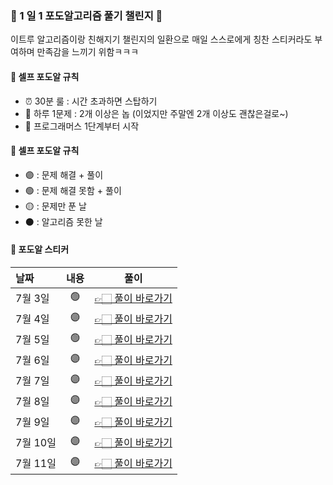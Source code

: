 ### 🍇 1 일 1 포도알고리즘 풀기 챌린지 🍇

이트루 알고리즘이랑 친해지기 챌린지의 일환으로 매일 스스로에게 칭찬 스티커라도 부여하며 만족감을 느끼기 위함ㅋㅋㅋ

#### 📌 셀프 포도알 규칙

- ⏰ 30분 룰 : 시간 초과하면 스탑하기
- 📝 하루 1문제 : 2개 이상은 놉 (이었지만 주말엔 2개 이상도 괜찮은걸로~)
- 🚀 프로그래머스 1단계부터 시작

#### 📌 셀프 포도알 규칙

- 🟣 : 문제 해결 + 풀이
- 🟢 : 문제 해결 못함 + 풀이
- 🟡 : 문제만 푼 날
- ⚫️ : 알고리즘 못한 날

#### 📌 포도알 스티커

| 날짜     | 내용 | 풀이                                                                 |
| :------- | :--: | -------------------------------------------------------------------- |
| 7월 3일  |  🟢  | [👉🏻 풀이 바로가기](https://leetrue-log.vercel.app/pargrammers-day01) |
| 7월 4일  |  🟣  | [👉🏻 풀이 바로가기](https://leetrue-log.vercel.app/pargrammers-day02) |
| 7월 5일  |  🟢  | [👉🏻 풀이 바로가기](https://leetrue-log.vercel.app/pargrammers-day03) |
| 7월 6일  |  🟣  | [👉🏻 풀이 바로가기](https://leetrue-log.vercel.app/pargrammers-day04) |
| 7월 7일  |  🟣  | [👉🏻 풀이 바로가기](https://leetrue-log.vercel.app/pargrammers-day05) |
| 7월 8일  |  🟣  | [👉🏻 풀이 바로가기](https://leetrue-log.vercel.app/pargrammers-day06) |
| 7월 9일  |  🟣  | [👉🏻 풀이 바로가기](https://leetrue-log.vercel.app/pargrammers-day07) |
| 7월 10일 |  🟣  | [👉🏻 풀이 바로가기](https://leetrue-log.vercel.app/pargrammers-day08) |
| 7월 11일 |  🟣  | [👉🏻 풀이 바로가기](https://leetrue-log.vercel.app/pargrammers-day09) |
